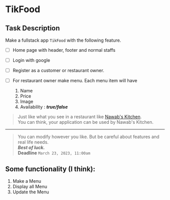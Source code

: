 # TikFood

## Task Description

Make a fullstack app `TikFood` with the following feature.

- [ ] Home page with header, footer and normal staffs

- [ ] Login with google 

- [ ] Register as a customer or restaurant owner.

- [ ] For restaurant owner make menu. Each menu item will have

  1. Name
  2. Price
  3. Image
  4. Availability : ___true/false___

> Just like what you see in a restaurant like [Nawab's Kitchen](http://nawabkitchen.com/). <br>
You can think, your application can be used by Nawab's Kitchen.

--- 

> You can modify however you like. But be careful about features and real life needs. <br> ___Best of luck.___ <br>
__Deadline__ `March 23, 2023, 11:00am`


## Some functionality (I think):

1. Make a Menu
2. Display all Menu
3. Update the Menu